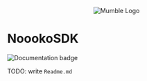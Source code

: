 <p align="center" >
<img src="https://mumbleideas.it/wp-content/uploads/2017/12/Mumble-anim-300.gif" alt="Mumble Logo" title="Mumble Logo">
</p>

# NoookoSDK
![Documentation badge](https://img.shields.io/badge/Documentation-100%25-brightgreen.svg)

TODO: write `Readme.md`
